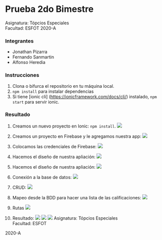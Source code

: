# Prueba 2do Bimestre
Asignatura: Tópcios Especiales\
Facultad: ESFOT
2020-A

### Integrantes
- Jonathan Pizarra
- Fernando Sanmartin 
- Alfonso Heredia

### Instrucciones 

1. Clona o bifurca el repositorio en tu máquina local.
2. `npm install` para instalar dependencias
3. Si tiene [ionic cli] (https://ionicframework.com/docs/cli/) instalado, `npm start` para servir ionic.

### Resultado
1. Creamos un nuevo proyecto en Ionic: `npm install`.
![](https://raw.githubusercontent.com/SANMH/Prueba2_Topicos-/master/assets/1.PNG)

2. Creamos un proyecto en Firebase y le agregamos nuestra app:
![](https://raw.githubusercontent.com/SANMH/Prueba2_Topicos-/master/assets/2.PNG)

3. Colocamos las credenciales de Firebase: 
![](https://raw.githubusercontent.com/SANMH/Prueba2_Topicos-/master/assets/3.PNG)

4. Hacemos el diseño de nuestra apliación: 
![](https://raw.githubusercontent.com/SANMH/Prueba2_Topicos-/master/assets/5.PNG)

5. Hacemos el diseño de nuestra apliación: 
![](https://raw.githubusercontent.com/SANMH/Prueba2_Topicos-/master/assets/5.PNG)

6. Conexión a la base de datos:
![](https://raw.githubusercontent.com/SANMH/Prueba2_Topicos-/master/assets/8.PNG)

7. CRUD: 
![](https://raw.githubusercontent.com/SANMH/Prueba2_Topicos-/master/assets/9.PNG)

8. Mapeo desde la BDD para hacer una lista de las calificaciones: 
![](https://raw.githubusercontent.com/SANMH/Prueba2_Topicos-/master/assets/10.PNG)

9. Rutas
![](https://raw.githubusercontent.com/SANMH/Prueba2_Topicos-/master/assets/11.PNG)

10. Resultado:
![](https://raw.githubusercontent.com/SANMH/Prueba2_Topicos-/master/assets/12.png)
![](https://raw.githubusercontent.com/SANMH/Prueba2_Topicos-/master/assets/13.png)
![](https://raw.githubusercontent.com/SANMH/Prueba2_Topicos-/master/assets/14.png)
Asignatura: Tópcios Especiales\
Facultad: ESFOT

2020-A
